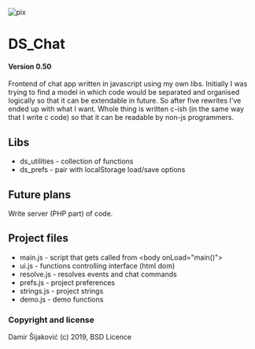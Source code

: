 ![pix](https://repository-images.githubusercontent.com/199478312/068e4800-b226-11e9-9e1d-3580419ccfe5)

# DS_Chat
#### Version 0.50 

Frontend of chat app written in javascript using my own libs. Initially 
I was trying to find a model in which code would be separated and 
organised logically so that it can be extendable in future. So after five
rewrites I've ended up with what I want. Whole thing is written c-ish 
(in the same way that I write c code) so that it can be readable by non-js programmers.


## Libs

 * ds_utilities - collection of functions
 * ds_prefs - pair with localStorage load/save options
 
## Future plans

Write server (PHP part) of code.

## Project files

 * main.js - script that gets called from  &lt;body onLoad="main()"&gt;  
 * ui.js - functions controlling interface (html dom)    
 * resolve.js - resolves events and chat commands
 * prefs.js - project preferences
 * strings.js - project strings
 * demo.js - demo functions

### Copyright and license

Damir Šijaković (c) 2019, BSD Licence 
